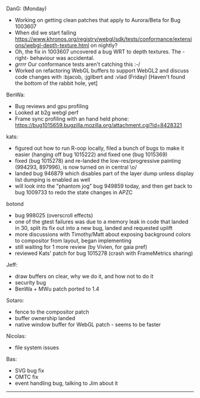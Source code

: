 DanG: (Monday)
* Working on getting clean patches that apply to Aurora/Beta for Bug 1003607
* When did we start failing https://www.khronos.org/registry/webgl/sdk/tests/conformance/extensions/webgl-depth-texture.html on nightly?
* Oh, the fix in 1003607 uncovered a bug WRT to depth textures. The -right- behaviour was accidental.
* *grrrr* Our conformance tests aren't catching this :-/
* Worked on refactoring WebGL buffers to support WebGL2 and discuss code changes with :bjacob, :jgilbert and :vlad (Friday) [Haven't found the bottom of the rabbit hole, yet]

BenWa:
* Bug reviews and gpu profiling
* Looked at b2g webgl perf
* Frame sync profiling with an hand held phone: https://bug1015659.bugzilla.mozilla.org/attachment.cgi?id=8428321

kats:
* figured out how to run R-oop locally, filed a bunch of bugs to make it easier (hanging off bug 1015222) and fixed one (bug 1015369)
* fixed (bug 1015278) and re-landed the low-res/progressive painting (994293, 897996), is now turned on in central \o/
* landed bug 946879 which disables part of the layer dump unless display list dumping is enabled as well
* will look into the "phantom jog" bug 949859 today, and then get back to bug 1009733 to redo the state changes in APZC

botond
* bug 998025 (overscroll effects)
* one of the gtest failures was due to a memory leak in code that landed in 30, split its fix out into a new bug, landed and requested uplift
* more discussions with Timothy/Matt about exposing background colors to compositor from layout, began implementing
* still waiting for 1 more review (by Vivien, for gaia pref)
* reviewed Kats' patch for bug 1015278 (crash with FrameMetrics sharing)

Jeff:
* draw buffers on clear, why we do it, and how not to do it
* security bug
* BenWa + MWu patch ported to 1.4

Sotaro:
* fence to the compositor patch
* buffer ownership landed
* native window buffer for WebGL patch - seems to be faster

Nicolas:
* file system issues

Bas:
* SVG bug fix
* OMTC fix
* event handling bug, talking to Jim about it

________________



